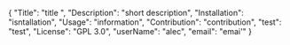 {
	"Title": "title ",
	"Description": "short description",
	"Installation": "isntallation",
	"Usage": "information",
	"Contribution": "contribution",
	"test": "test",
	"License": "GPL 3.0",
	"userName": "alec",
	"email": "emai'"
}